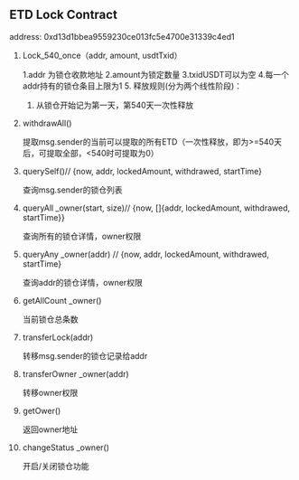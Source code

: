 ## ETD Lock Contract

address: 0xd13d1bbea9559230ce013fc5e4700e31339c4ed1

1. Lock_540_once（addr, amount, usdtTxid）

   1.addr 为锁仓收款地址
   2.amount为锁定数量
   3.txidUSDT可以为空
   4.每⼀个addr持有的锁仓条⽬上限为1
   5. 释放规则(分为两个线性阶段)：
      1. 从锁仓开始记为第⼀天，第540天⼀次性释放

2. withdrawAll()

     提取msg.sender的当前可以提取的所有ETD（⼀次性释放，即为>=540天后，可提取全部，<540时可提取为0）


3. querySelf()// {now, addr, lockedAmount, withdrawed, startTime}

     查询msg.sender的锁仓列表

4. queryAll _owner(start, size)// {now, []{addr, lockedAmount, withdrawed, startTime}}

     查询所有的锁仓详情，owner权限

6. queryAny _owner(addr) // {now, addr, lockedAmount, withdrawed, startTime}

     查询addr的锁仓详情，owner权限

7. getAllCount _owner()

     当前锁仓总条数

8. transferLock(addr)

     转移msg.sender的锁仓记录给addr

9. transferOwner _owner(addr)

     转移owner权限

10. getOwer()

     返回owner地址

11. changeStatus _owner()

     开启/关闭锁仓功能
